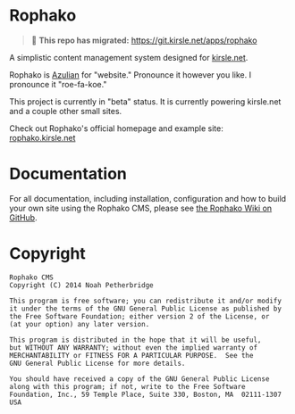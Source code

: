 # Rophako

> :rotating_light: **This repo has migrated:** https://git.kirsle.net/apps/rophako

A simplistic content management system designed for
[kirsle.net](http://www.kirsle.net/).

Rophako is [Azulian](http://www.kirsle.net/wizards/translator.html) for
"website." Pronounce it however you like. I pronounce it "roe-fa-koe."

This project is currently in "beta" status. It is currently powering kirsle.net
and a couple other small sites.

Check out Rophako's official homepage and example site:
[rophako.kirsle.net](http://rophako.kirsle.net/)

# Documentation

For all documentation, including installation, configuration and how to build
your own site using the Rophako CMS, please see
[the Rophako Wiki on GitHub](https://github.com/kirsle/rophako/wiki).

# Copyright

```
Rophako CMS
Copyright (C) 2014 Noah Petherbridge

This program is free software; you can redistribute it and/or modify
it under the terms of the GNU General Public License as published by
the Free Software Foundation; either version 2 of the License, or
(at your option) any later version.

This program is distributed in the hope that it will be useful,
but WITHOUT ANY WARRANTY; without even the implied warranty of
MERCHANTABILITY or FITNESS FOR A PARTICULAR PURPOSE.  See the
GNU General Public License for more details.

You should have received a copy of the GNU General Public License
along with this program; if not, write to the Free Software
Foundation, Inc., 59 Temple Place, Suite 330, Boston, MA  02111-1307  USA
```
